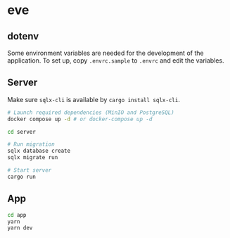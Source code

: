 # eve

## dotenv

Some environment variables are needed for the development of the application.
To set up, copy `.envrc.sample` to `.envrc` and edit the variables.

## Server

Make sure `sqlx-cli` is available by `cargo install sqlx-cli`.

```sh
# Launch required dependencies (MinIO and PostgreSQL)
docker compose up -d # or docker-compose up -d

cd server

# Run migration
sqlx database create
sqlx migrate run

# Start server
cargo run
```

## App

```sh
cd app
yarn
yarn dev
```
